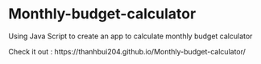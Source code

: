 # Monthly-budget-calculator
Using Java Script to create an app to calculate monthly budget calculator 
<p>Check it out : https://thanhbui204.github.io/Monthly-budget-calculator/ </p>
